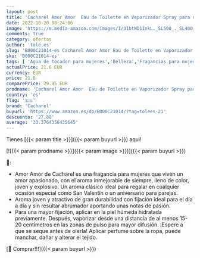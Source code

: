 ```yaml
---
layout: post
title: 'Cacharel Amor Amor  Eau de Toilette en Vaporizador Spray para mujer  Fragancia Afrutada Floral'
date: 2022-10-20 08:24:06
image: 'https://m.media-amazon.com/images/I/31btWD1InkL._SL500_._SL400_.jpg'
comments: true
category: ofertas
author: 'tole.es'
slug: 'B000C21014-es Cacharel Amor Amor Eau de Toilette en Vaporizador Spray...'
sku: 'B000C21014-es'
tags: [ 'Agua de tocador para mujeres','Belleza','Fragancias para mujeres','Perfumes y fragancias','cacharel','de','eau','toilette','🇪🇸', ]
actualPrice: 21.6 EUR
currency: EUR
price: 21.6
comparePrice: 29.95 EUR
prodname: 'Cacharel Amor Amor  Eau de Toilette en Vaporizador Spray para mujer  Fragancia Afrutada Floral'
country: 'es'
flag: '🇪🇸'
brand: 'Cacharel'
buyurl: 'https://www.amazon.es/dp/B000C21014/?tag=tolees-21'
descuento: '27.88'
average: '33.3764356435645'
---
```


Tienes [{{< param title >}}]({{< param buyurl >}}) aqui!

[![{{< param prodname >}}]({{< param image >}})]({{< param buyurl >}})

🔎:

- Amor Amor de Cacharel es una fragancia para mujeres que viven un amor apasionado, con el aroma inmejorable de siempre, lleno de color, joven y explosivo. Un aroma clásico ideal para regalar en cualquier ocasión especial como San Valentín o un aniversario para parejas.
- Aroma joven y atractivo de gran durabilidad con fijación ideal para el día a día y sin resultar abrumador aportando unas notas de pasión.
- Para una mayor fijación, aplicar en la piel húmeda hidratada previamente. Después, vaporizar desde una distancia de al menos 15-20 centímetros en las zonas de pulso para mayor difusión. ¡Espere a que se seque antes de olerla! Aplicar perfume sobre la ropa, puede manchar, dañar y alterar el tejido.

[🛒 Comprar!!!]({{< param buyurl >}})
